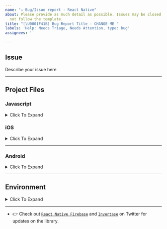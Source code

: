```yaml
---
name: "⚠️ Bug/Issue report - React Native"
about: Please provide as much detail as possible. Issues may be closed if they do
  not follow the template.
title: "[\U0001F41B] Bug Report Title - CHANGE ME "
labels: 'Help: Needs Triage, Needs Attention, type: bug'
assignees: ''

---
```


<!---
**Note <= v5 is deprecated, v5 issues are unlikely to get attention. Feel free to ask in discussions instead.**

Hello there you awesome person;

Please note that the issue list of this repo is exclusively for bug reports;

1) For feature requests, questions and general support please use [GitHub Discussions](https://github.com/invertase/react-native-firebase/discussions).
2) If this is a setup issue then please make sure you've correctly followed the setup guides, most setup issues such as 'duplicate dex files', 'default app has not been initialized' etc are all down to an incorrect setup as the guides haven't been correctly followed.
-->

<!-- NOTE: You can change any of the `[ ]` to `[x]` to mark an option(s) as selected -->

<!-- PLEASE DO NOT REMOVE ANY SECTIONS FROM THIS ISSUE TEMPLATE   -->
<!--   Leave them as they are even if they're irrelevant to your issue -->

## Issue

<!-- Please describe your issue here --^ and provide as much detail as you can. -->
<!-- Include code snippets that show your usages of the library in the context of your project. -->
<!-- Snippets that also show how and where the library is imported in JS are useful to debug issues relating to importing or methods not found issues -->

Describe your issue here

---

## Project Files

<!-- Provide the contents of key project files which will help to debug -->
<!--     For Example: -->
<!--        - iOS: `Podfile` contents. -->
<!--        - Android: `android/build.gradle` contents. -->
<!--        - Android: `android/app/build.gradle` contents. -->
<!--        - Android: `AndroidManifest.xml` contents. -->

<!-- ADD THE CONTENTS OF THE FILES IN THE PROVIDED CODE BLOCKS BELOW -->

### Javascript

<details><summary>Click To Expand</summary>
<p>

#### `package.json`:

```json
# N/A
```

#### `firebase.json` for react-native-firebase v6:

```json
# N/A
```

</details>

### iOS

<details><summary>Click To Expand</summary>
<p>

#### `ios/Podfile`:

- [ ] I'm not using Pods
- [x] I'm using Pods and my Podfile looks like:

```ruby
# N/A
```

#### `AppDelegate.m`:

```objc
// N/A
```

</p>
</details>

---

### Android

<details><summary>Click To Expand</summary>
<p>

#### Have you converted to AndroidX?

<!--- Mark any options that apply below -->

- [ ] my application is an AndroidX application?
- [ ] I am using `android/gradle.settings` `jetifier=true` for Android compatibility?
- [ ] I am using the NPM package `jetifier` for react-native compatibility?

#### `android/build.gradle`:

```groovy
// N/A
```

#### `android/app/build.gradle`:

```groovy
// N/A
```

#### `android/settings.gradle`:

```groovy
// N/A
```

#### `MainApplication.java`:

```java
// N/A
```

#### `AndroidManifest.xml`:

```xml
<!-- N/A -->
```

</p>
</details>

---

## Environment

<details><summary>Click To Expand</summary>
<p>

**`react-native info` output:**

<!-- Please run `react-native info` on your terminal and paste the contents into the code block below -->

```
 OUTPUT GOES HERE
```

<!-- change `[ ]` to `[x]` to select an option(s) -->

- **Platform that you're experiencing the issue on**:
  - [ ] iOS
  - [ ] Android
  - [ ] **iOS** but have not tested behavior on Android
  - [ ] **Android** but have not tested behavior on iOS
  - [ ] Both
- **`react-native-firebase` version you're using that has this issue:**
  - `e.g. 5.4.3`
- **`Firebase` module(s) you're using that has the issue:**
  - `e.g. Instance ID`
- **Are you using `TypeScript`?**
  - `Y/N` & `VERSION`

</p>
</details>

<!-- Thanks for reading this far down ❤️  -->
<!-- High quality, detailed issues are much easier to triage for maintainers -->

<!-- For bonus points, if you put a 🔥 (:fire:) emojii at the start of the issue title we'll know -->
<!-- that you took the time to fill this out correctly, or, at least read this far -->

---

- 👉 Check out [`React Native Firebase`](https://twitter.com/rnfirebase) and [`Invertase`](https://twitter.com/invertaseio) on Twitter for updates on the library.
